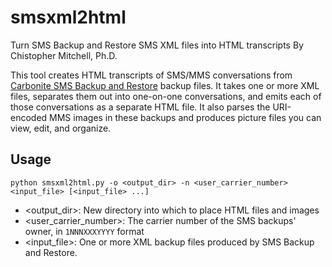 # smsxml2html
Turn SMS Backup and Restore SMS XML files into HTML transcripts
By Chistopher Mitchell, Ph.D.

This tool creates HTML transcripts of SMS/MMS conversations from
[Carbonite SMS Backup and Restore](https://www.carbonite.com/en/apps/call-log-sms-backup-restore)
backup files. It takes one or more XML files, separates them out into one-on-one conversations,
and emits each of those conversations as a separate HTML file. It also parses the URI-encoded
MMS images in these backups and produces picture files you can view, edit, and organize.

Usage
-----
    python smsxml2html.py -o <output_dir> -n <user_carrier_number> <input_file> [<input_file> ...]

  * <output_dir>: New directory into which to place HTML files and images
  * <user_carrier_number>: The carrier number of the SMS backups' owner, in `1NNNXXXYYYY` format
  * <input_file>: One or more XML backup files produced by SMS Backup and Restore.